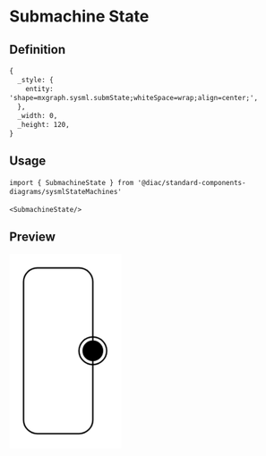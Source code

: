 # Submachine State

## Definition

```
{
  _style: { 
    entity: 'shape=mxgraph.sysml.submState;whiteSpace=wrap;align=center;',
  },
  _width: 0,
  _height: 120,
}
```

## Usage

```
import { SubmachineState } from '@diac/standard-components-diagrams/sysmlStateMachines'

<SubmachineState/>
```

## Preview

<img src="./submachine-state.png" width="200"/>
